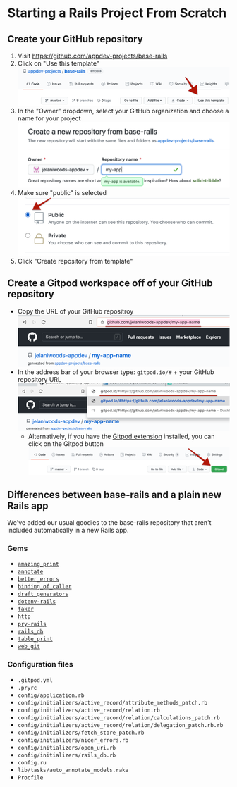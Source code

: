 # Starting a Rails Project From Scratch

## Create your GitHub repository
1. Visit https://github.com/appdev-projects/base-rails
2. Click on "Use this template"
  ![](/assets/use-this-template.png)
3. In the "Owner" dropdown, select your GitHub organization and choose a name for your project
  ![](/assets/name-app.png)
4. Make sure "public" is selected
  ![](/assets/select-public.png)
5. Click "Create repository from template" 

## Create a Gitpod workspace off of your GitHub repository
- Copy the URL of your GitHub repositroy
  ![](/assets/copy-repo-url.png)
- In the address bar of your browser type: `gitpod.io/#` + your GitHub repository URL
  ![](/assets/create-new-gitpod-workspace.png)
  - Alternatively, if you have the [Gitpod extension](https://chrome.google.com/webstore/detail/gitpod-dev-environments-i/dodmmooeoklaejobgleioelladacbeki?hl=en) installed, you can click on the Gitpod button
  ![](/assets/open-repo-in-gitpod.png)


## Differences between base-rails and a plain new Rails app

We've added our usual goodies to the base-rails repository that aren't included automatically in a new Rails app.

### Gems
- [`amazing_print`](https://github.com/amazing-print/amazing_print)
- [`annotate`](https://github.com/ctran/annotate_models)
- [`better_errors`](https://github.com/BetterErrors/better_errors)
- [`binding_of_caller`](https://github.com/banister/binding_of_caller)
- [`draft_generators`](https://github.com/firstdraft/draft_generators/)
- [`dotenv-rails`](https://github.com/bkeepers/dotenv)
- [`faker`](https://github.com/faker-ruby/faker)
- [`http`](https://github.com/httprb/http)
- [`pry-rails`](https://github.com/rweng/pry-rails)
- [`rails_db`](https://github.com/igorkasyanchuk/rails_db)
- [`table_print`](https://github.com/arches/table_print)
- [`web_git`](https://github.com/firstdraft/web_git/)

### Configuration files

- `.gitpod.yml`
- `.pryrc`
- `config/application.rb`
- `config/initializers/active_record/attribute_methods_patch.rb`
- `config/initializers/active_record/relation.rb`
- `config/initializers/active_record/relation/calculations_patch.rb`
- `config/initializers/active_record/relation/delegation_patch.rb.rb`
- `config/initializers/fetch_store_patch.rb`
- `config/initializers/nicer_errors.rb`
- `config/initializers/open_uri.rb`
- `config/initializers/rails_db.rb`
- `config.ru`
- `lib/tasks/auto_annotate_models.rake`
- `Procfile`
